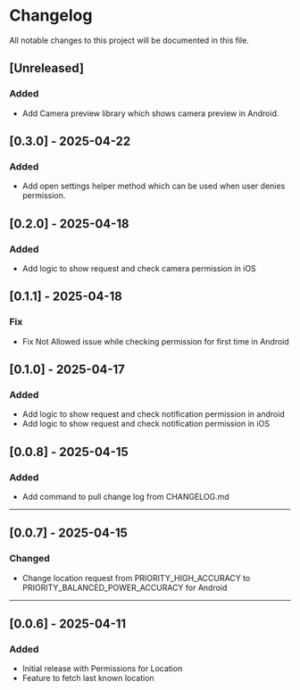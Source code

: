 # Changelog

All notable changes to this project will be documented in this file.

## [Unreleased]

### Added
- Add Camera preview library which shows camera preview in Android.

## [0.3.0] - 2025-04-22

### Added
- Add open settings helper method which can be used when user denies permission.

## [0.2.0] - 2025-04-18

### Added
- Add logic to show request and check camera permission in iOS

## [0.1.1] - 2025-04-18

### Fix
- Fix Not Allowed issue while checking permission for first time in Android

## [0.1.0] - 2025-04-17

### Added
- Add logic to show request and check notification permission in android
- Add logic to show request and check notification permission in iOS

## [0.0.8] - 2025-04-15

### Added
- Add command to pull change log from CHANGELOG.md

---

## [0.0.7] - 2025-04-15

### Changed
- Change location request from PRIORITY_HIGH_ACCURACY to PRIORITY_BALANCED_POWER_ACCURACY for Android

---

## [0.0.6] - 2025-04-11

### Added
- Initial release with Permissions for Location
- Feature to fetch last known location
